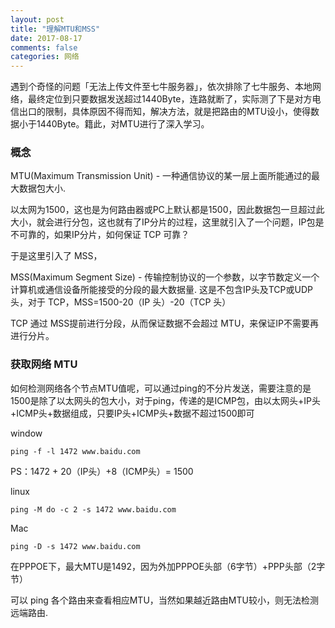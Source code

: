 ```yaml
---
layout: post
title: "理解MTU和MSS"
date: 2017-08-17
comments: false
categories: 网络
---
```


遇到个奇怪的问题「无法上传文件至七牛服务器」，依次排除了七牛服务、本地网络，最终定位到只要数据发送超过1440Byte，连路就断了，实际测了下是对方电信出口的限制，具体原因不得而知，解决方法，就是把路由的MTU设小，使得数据小于1440Byte。籍此，对MTU进行了深入学习。

### 概念

MTU(Maximum Transmission Unit) - 一种通信协议的某一层上面所能通过的最大数据包大小.

以太网为1500，这也是为何路由器或PC上默认都是1500，因此数据包一旦超过此大小，就会进行分包，这也就有了IP分片的过程，这里就引入了一个问题，IP包是不可靠的，如果IP分片，如何保证 TCP 可靠？

于是这里引入了 MSS，

MSS(Maximum Segment Size) - 传输控制协议的一个参数，以字节数定义一个计算机或通信设备所能接受的分段的最大数据量. 这是不包含IP头及TCP或UDP头，对于 TCP，MSS=1500-20（IP 头）-20（TCP 头）

TCP 通过 MSS提前进行分段，从而保证数据不会超过 MTU，来保证IP不需要再进行分片。


### 获取网络 MTU

如何检测网络各个节点MTU值呢，可以通过ping的不分片发送，需要注意的是1500是除了以太网头的包大小，对于ping，传递的是ICMP包，由以太网头+IP头+ICMP头+数据组成，只要IP头+ICMP头+数据不超过1500即可

window

```
ping -f -l 1472 www.baidu.com 
```
PS：1472 + 20（IP头）+8（ICMP头）= 1500

linux
```
ping -M do -c 2 -s 1472 www.baidu.com
```

Mac
```
ping -D -s 1472 www.baidu.com
```

在PPPOE下，最大MTU是1492，因为外加PPPOE头部（6字节）+PPP头部（2字节）

可以 ping 各个路由来查看相应MTU，当然如果越近路由MTU较小，则无法检测远端路由.
